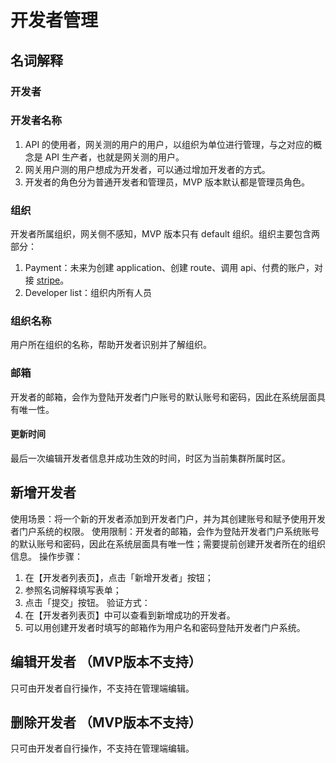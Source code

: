 
# 开发者管理

## 名词解释

### 开发者


### 开发者名称

1. API 的使用者，网关测的用户的用户，以组织为单位进行管理，与之对应的概念是 API 生产者，也就是网关测的用户。
2. 网关用户测的用户想成为开发者，可以通过增加开发者的方式。
3. 开发者的角色分为普通开发者和管理员，MVP 版本默认都是管理员角色。

### 组织

开发者所属组织，网关侧不感知，MVP 版本只有 default 组织。组织主要包含两部分：
1. Payment：未来为创建 application、创建 route、调用 api、付费的账户，对接 [stripe](https://stripe.com/zh-cn-us)。
2. Developer list：组织内所有人员 


### 组织名称

用户所在组织的名称，帮助开发者识别并了解组织。


### 邮箱

开发者的邮箱，会作为登陆开发者门户账号的默认账号和密码，因此在系统层面具有唯一性。

#### 更新时间

最后一次编辑开发者信息并成功生效的时间，时区为当前集群所属时区。

## 新增开发者

使用场景：将一个新的开发者添加到开发者门户，并为其创建账号和赋予使用开发者门户系统的权限。
使用限制：开发者的邮箱，会作为登陆开发者门户系统账号的默认账号和密码，因此在系统层面具有唯一性；需要提前创建开发者所在的组织信息。
操作步骤：
1. 在【开发者列表页】，点击「新增开发者」按钮；
2. 参照名词解释填写表单；
3. 点击「提交」按钮。
验证方式：
1. 在【开发者列表页】中可以查看到新增成功的开发者。 
2. 可以用创建开发者时填写的邮箱作为用户名和密码登陆开发者门户系统。


## 编辑开发者 （MVP版本不支持）
只可由开发者自行操作，不支持在管理端编辑。

## 删除开发者 （MVP版本不支持）
只可由开发者自行操作，不支持在管理端编辑。